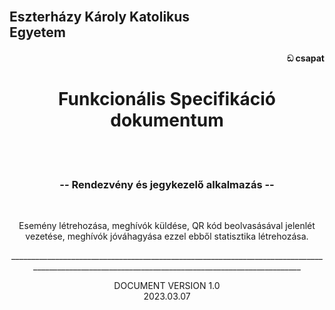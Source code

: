 <br><br><br>
<h2>
Eszterházy Károly Katolikus <br>
Egyetem
</h2>

<h4 align="right">
ඞ csapat
</h4>
<h1 align="center">
Funkcionális Specifikáció dokumentum
</h1>
<br><br>
<h3 align="center">
-- Rendezvény és jegykezelő alkalmazás --
</h3>
<br>
<p align="center">
Esemény létrehozása, meghívók küldése, QR kód beolvasásával jelenlét <br>
  vezetése, meghívók jóváhagyása ezzel ebből statisztika létrehozása.
</p>
<p align="center">
_________________________________________________________________________________________________________________________________________________
</p>
<p align="center">DOCUMENT VERSION 1.0<br>
2023.03.07</p>

